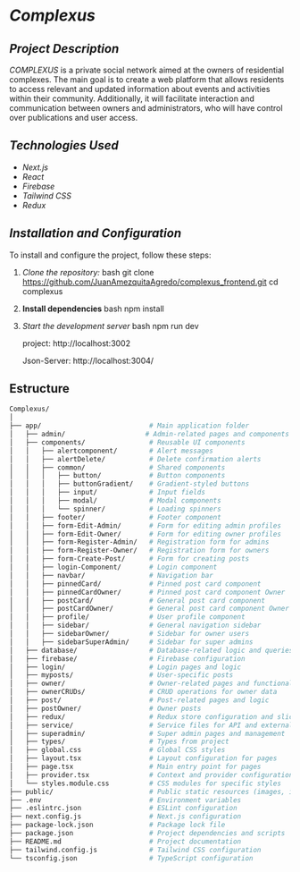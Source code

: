 # *Complexus*

## *Project Description*

*COMPLEXUS* is a private social network aimed at the owners of residential complexes. The main goal is to create a web platform that allows residents to access relevant and updated information about events and activities within their community. Additionally, it will facilitate interaction and communication between owners and administrators, who will have control over publications and user access.

## *Technologies Used*

- *Next.js*
- *React*
- *Firebase*
- *Tailwind CSS*
- *Redux*

## *Installation and Configuration*

To install and configure the project, follow these steps:

1. *Clone the repository:*
   bash
   git clone <https://github.com/JuanAmezquitaAgredo/complexus_frontend.git>
   cd complexus
2. **Install dependencies**
    bash
    npm install
3. *Start the development server*
    bash
    npm run dev
    
    project: http://localhost:3002

    Json-Server: http://localhost:3004/

## Estructure
```bash
Complexus/
│
├── app/                           # Main application folder
│   ├── admin/                    # Admin-related pages and components
│   ├── components/                # Reusable UI components
│   │   ├── alertcomponent/        # Alert messages
│   │   ├── alertDelete/           # Delete confirmation alerts
│   │   ├── common/                # Shared components
│   │   │   ├── button/            # Button components
│   │   │   ├── buttonGradient/    # Gradient-styled buttons
│   │   │   ├── input/             # Input fields
│   │   │   ├── modal/             # Modal components
│   │   │   └── spinner/           # Loading spinners
│   │   ├── footer/                # Footer component
│   │   ├── form-Edit-Admin/       # Form for editing admin profiles
│   │   ├── form-Edit-Owner/       # Form for editing owner profiles
│   │   ├── form-Register-Admin/   # Registration form for admins
│   │   ├── form-Register-Owner/   # Registration form for owners
│   │   ├── form-Create-Post/      # Form for creating posts
│   │   ├── login-Component/       # Login component
│   │   ├── navbar/                # Navigation bar
│   │   ├── pinnedCard/            # Pinned post card component
│   │   ├── pinnedCardOwner/       # Pinned post card component Owner
│   │   ├── postCard/              # General post card component
│   │   ├── postCardOwner/         # General post card component Owner
│   │   ├── profile/               # User profile component
│   │   ├── sidebar/               # General navigation sidebar
│   │   ├── sidebarOwner/          # Sidebar for owner users
│   │   ├── sidebarSuperAdmin/     # Sidebar for super admins
│   ├── database/                  # Database-related logic and queries
│   ├── firebase/                  # Firebase configuration
│   ├── login/                     # Login pages and logic
│   ├── myposts/                   # User-specific posts
│   ├── owner/                     # Owner-related pages and functionality
│   ├── ownerCRUDs/                # CRUD operations for owner data
│   ├── post/                      # Post-related pages and logic
│   ├── postOwner/                 # Owner posts
│   ├── redux/                     # Redux store configuration and slices
│   ├── service/                   # Service files for API and external logic
│   ├── superadmin/                # Super admin pages and management
│   ├── types/                     # Types from project
│   ├── global.css                 # Global CSS styles
│   ├── layout.tsx                 # Layout configuration for pages
│   ├── page.tsx                   # Main entry point for pages
│   ├── provider.tsx               # Context and provider configuration
│   └── styles.module.css          # CSS modules for specific styles
├── public/                        # Public static resources (images, icons)
├── .env                           # Environment variables
├── .eslintrc.json                 # ESLint configuration
├── next.config.js                 # Next.js configuration
├── package-lock.json              # Package lock file
├── package.json                   # Project dependencies and scripts
├── README.md                      # Project documentation
├── tailwind.config.js             # Tailwind CSS configuration
└── tsconfig.json                  # TypeScript configuration